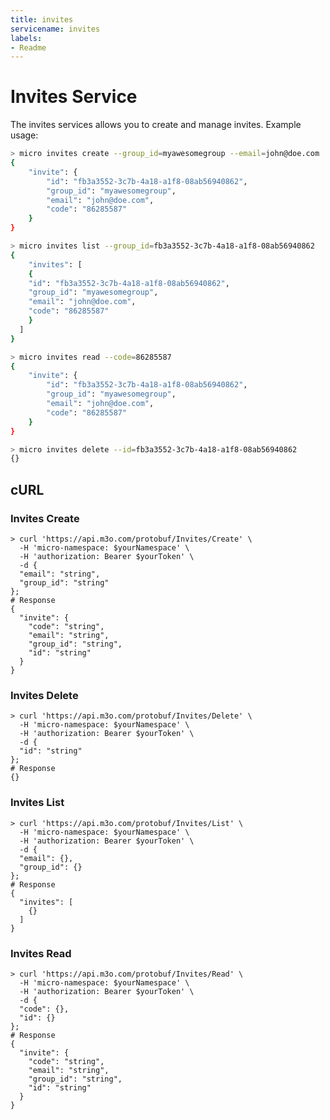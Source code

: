 ```yaml
---
title: invites
servicename: invites
labels: 
- Readme
---
```

# Invites Service

The invites services allows you to create and manage invites. Example usage:

```bash
> micro invites create --group_id=myawesomegroup --email=john@doe.com
{
	"invite": {
		"id": "fb3a3552-3c7b-4a18-a1f8-08ab56940862",
		"group_id": "myawesomegroup",
		"email": "john@doe.com",
		"code": "86285587"
	}
}

> micro invites list --group_id=fb3a3552-3c7b-4a18-a1f8-08ab56940862
{
	"invites": [
    {
    "id": "fb3a3552-3c7b-4a18-a1f8-08ab56940862",
    "group_id": "myawesomegroup",
    "email": "john@doe.com",
    "code": "86285587"
    }
  ]
}

> micro invites read --code=86285587
{
	"invite": {
		"id": "fb3a3552-3c7b-4a18-a1f8-08ab56940862",
		"group_id": "myawesomegroup",
		"email": "john@doe.com",
		"code": "86285587"
	}
}

> micro invites delete --id=fb3a3552-3c7b-4a18-a1f8-08ab56940862
{}
```

## cURL


### Invites Create
<!-- We use the request body description here as endpoint descriptions are not
being lifted correctly from the proto by the openapi spec generator -->

```shell
> curl 'https://api.m3o.com/protobuf/Invites/Create' \
  -H 'micro-namespace: $yourNamespace' \
  -H 'authorization: Bearer $yourToken' \
  -d {
  "email": "string",
  "group_id": "string"
};
# Response
{
  "invite": {
    "code": "string",
    "email": "string",
    "group_id": "string",
    "id": "string"
  }
}
```


### Invites Delete
<!-- We use the request body description here as endpoint descriptions are not
being lifted correctly from the proto by the openapi spec generator -->

```shell
> curl 'https://api.m3o.com/protobuf/Invites/Delete' \
  -H 'micro-namespace: $yourNamespace' \
  -H 'authorization: Bearer $yourToken' \
  -d {
  "id": "string"
};
# Response
{}
```


### Invites List
<!-- We use the request body description here as endpoint descriptions are not
being lifted correctly from the proto by the openapi spec generator -->

```shell
> curl 'https://api.m3o.com/protobuf/Invites/List' \
  -H 'micro-namespace: $yourNamespace' \
  -H 'authorization: Bearer $yourToken' \
  -d {
  "email": {},
  "group_id": {}
};
# Response
{
  "invites": [
    {}
  ]
}
```


### Invites Read
<!-- We use the request body description here as endpoint descriptions are not
being lifted correctly from the proto by the openapi spec generator -->

```shell
> curl 'https://api.m3o.com/protobuf/Invites/Read' \
  -H 'micro-namespace: $yourNamespace' \
  -H 'authorization: Bearer $yourToken' \
  -d {
  "code": {},
  "id": {}
};
# Response
{
  "invite": {
    "code": "string",
    "email": "string",
    "group_id": "string",
    "id": "string"
  }
}
```


